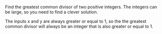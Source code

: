 Find the greatest common divisor of two positive integers. The integers can be large, so you need to find a clever solution.

The inputs x and y are always greater or equal to 1, so the the greatest common divisor will always be an integer that is also greater or equal to 1.

